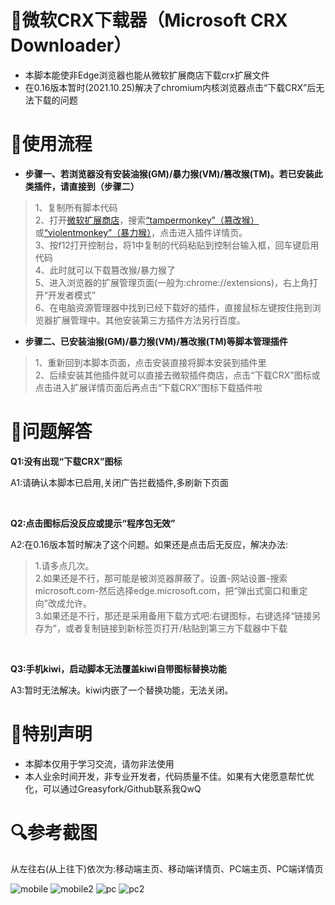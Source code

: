 # 🎯微软CRX下载器（Microsoft CRX Downloader）
* 本脚本能使非Edge浏览器也能从微软扩展商店下载crx扩展文件
* 在0.16版本暂时(2021.10.25)解决了chromium内核浏览器点击“下载CRX”后无法下载的问题

# 📖使用流程
* **步骤一、若浏览器没有安装油猴(GM)/暴力猴(VM)/篡改猴(TM)。若已安装此类插件，请直接到（步骤二）**

>1、复制所有脚本代码<br>
>2、打开[微软扩展商店](https://microsoftedge.microsoft.com/addons/Microsoft-Edge-Extensions-Home)，搜索[“tampermonkey”（篡改猴）](https://microsoftedge.microsoft.com/addons/detail/iikmkjmpaadaobahmlepeloendndfphd)或[“violentmonkey”（暴力猴）](https://microsoftedge.microsoft.com/addons/detail/eeagobfjdenkkddmbclomhiblgggliao)，点击进入插件详情页。<br>
>3、按f12打开控制台，将1中复制的代码粘贴到控制台输入框，回车键启用代码<br>
>4、此时就可以下载篡改猴/暴力猴了<br>
>5、进入浏览器的扩展管理页面(一般为:chrome://extensions)，右上角打开“开发者模式”<br>
>6、在电脑资源管理器中找到已经下载好的插件，直接鼠标左键按住拖到浏览器扩展管理中。其他安装第三方插件方法另行百度。

* **步骤二、已安装油猴(GM)/暴力猴(VM)/篡改猴(TM)等脚本管理插件**

>1、重新回到本脚本页面，点击安装直接将脚本安装到插件里<br>
>2、后续安装其他插件就可以直接去微软插件商店，点击“下载CRX”图标或点击进入扩展详情页面后再点击“下载CRX”图标下载插件啦

# 💊问题解答

**Q1:没有出现“下载CRX”图标**

A1:请确认本脚本已启用,关闭广告拦截插件,多刷新下页面

<br>

**Q2:点击图标后没反应或提示“程序包无效”**

A2:在0.16版本暂时解决了这个问题。如果还是点击后无反应，解决办法:
>1.请多点几次。<br>
>2.如果还是不行，那可能是被浏览器屏蔽了。设置-网站设置-搜索microsoft.com-然后选择edge.microsoft.com，把“弹出式窗口和重定向”改成允许。<br>
>3.如果还是不行，那还是采用备用下载方式吧:右键图标，右键选择“链接另存为”，或者复制链接到新标签页打开/粘贴到第三方下载器中下载

<br>

**Q3:手机kiwi，启动脚本无法覆盖kiwi自带图标替换功能**

A3:暂时无法解决。kiwi内嵌了一个替换功能，无法关闭。

# 🔔特别声明

* 本脚本仅用于学习交流，请勿非法使用
* 本人业余时间开发，非专业开发者，代码质量不佳。如果有大佬愿意帮忙优化，可以通过Greasyfork/Github联系我QwQ

# 🔍参考截图
从左往右(从上往下)依次为:移动端主页、移动端详情页、PC端主页、PC端详情页

![mobile](https://user-images.githubusercontent.com/87429695/129848032-2d4489de-d830-4f5c-b9ee-932d0c69099a.png)
![mobile2](https://user-images.githubusercontent.com/87429695/129849194-303853cf-ee73-4696-bb3f-3e323b831a0c.png)
![pc](https://user-images.githubusercontent.com/87429695/129848038-8f4c7109-db79-4456-adf5-6909f89f695a.png)
![pc2](https://user-images.githubusercontent.com/87429695/129849207-1a11d60c-570c-4a58-bbd7-5f04d137089b.png)
